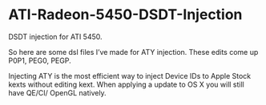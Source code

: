 # ATI-Radeon-5450-DSDT-Injection
DSDT injection for ATI 5450.

So here are some dsl files I’ve made for ATY injection. These edits
come up P0P1, PEG0, PEGP.

Injecting ATY is the most efficient way to inject Device IDs to Apple
Stock kexts without editing kext. When applying a update to OS X you
will still have QE/CI/ OpenGL natively.
